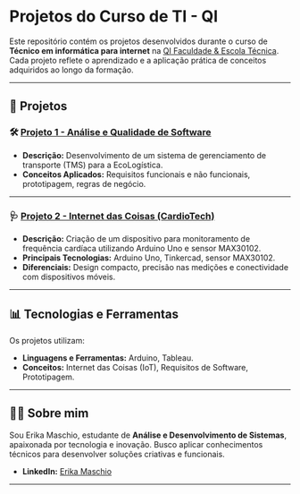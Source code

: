 # Projetos do Curso de TI - QI

Este repositório contém os projetos desenvolvidos durante o curso de **Técnico em informática para internet** na [QI Faculdade & Escola Técnica](https://www.qi.edu.br/). Cada projeto reflete o aprendizado e a aplicação prática de conceitos adquiridos ao longo da formação.

---

## 📂 Projetos

### 🛠️ [Projeto 1 - Análise e Qualidade de Software](Projeto1_Analise_Qualidade_Software.pdf)
- **Descrição:** Desenvolvimento de um sistema de gerenciamento de transporte (TMS) para a EcoLogística.
- **Conceitos Aplicados:** Requisitos funcionais e não funcionais, prototipagem, regras de negócio.

---

### 🩺 [Projeto 2 - Internet das Coisas (CardioTech)](./Projeto-Internet-das-Coisas.pdf)
- **Descrição:** Criação de um dispositivo para monitoramento de frequência cardíaca utilizando Arduino Uno e sensor MAX30102.
- **Principais Tecnologias:** Arduino Uno, Tinkercad, sensor MAX30102.
- **Diferenciais:** Design compacto, precisão nas medições e conectividade com dispositivos móveis.

---

## 📊 Tecnologias e Ferramentas
Os projetos utilizam:
- **Linguagens e Ferramentas:** Arduino, Tableau.
- **Conceitos:** Internet das Coisas (IoT), Requisitos de Software, Prototipagem.

---

## 👩‍💻 Sobre mim
Sou Erika Maschio, estudante de **Análise e Desenvolvimento de Sistemas**, apaixonada por tecnologia e inovação. Busco aplicar conhecimentos técnicos para desenvolver soluções criativas e funcionais.

- **LinkedIn:** [Erika Maschio](www.linkedin.com/in/maschioerika)

---
